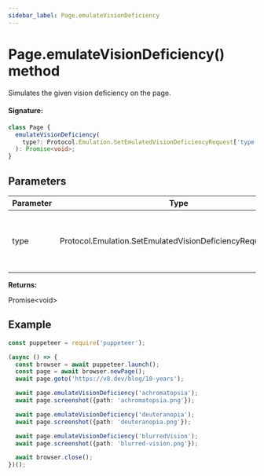 ```yaml
---
sidebar_label: Page.emulateVisionDeficiency
---
```


# Page.emulateVisionDeficiency() method

Simulates the given vision deficiency on the page.

#### Signature:

```typescript
class Page {
  emulateVisionDeficiency(
    type?: Protocol.Emulation.SetEmulatedVisionDeficiencyRequest['type']
  ): Promise<void>;
}
```

## Parameters

| Parameter | Type                                                            | Description                                                                            |
| --------- | --------------------------------------------------------------- | -------------------------------------------------------------------------------------- |
| type      | Protocol.Emulation.SetEmulatedVisionDeficiencyRequest\['type'\] | <i>(Optional)</i> the type of deficiency to simulate, or <code>'none'</code> to reset. |

**Returns:**

Promise&lt;void&gt;

## Example

```ts
const puppeteer = require('puppeteer');

(async () => {
  const browser = await puppeteer.launch();
  const page = await browser.newPage();
  await page.goto('https://v8.dev/blog/10-years');

  await page.emulateVisionDeficiency('achromatopsia');
  await page.screenshot({path: 'achromatopsia.png'});

  await page.emulateVisionDeficiency('deuteranopia');
  await page.screenshot({path: 'deuteranopia.png'});

  await page.emulateVisionDeficiency('blurredVision');
  await page.screenshot({path: 'blurred-vision.png'});

  await browser.close();
})();
```
